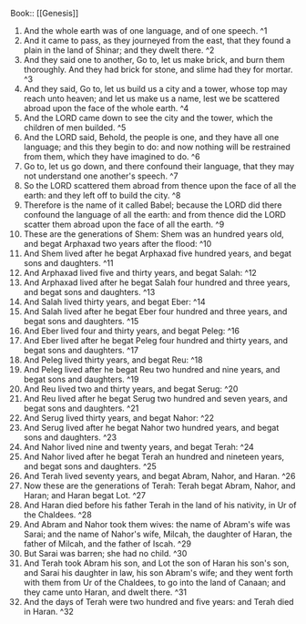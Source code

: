  Book:: [[Genesis]]
 1. And the whole earth was of one language, and of one speech. ^1
 2. And it came to pass, as they journeyed from the east, that they found a plain in the land of Shinar; and they dwelt there. ^2
 3. And they said one to another, Go to, let us make brick, and burn them thoroughly. And they had brick for stone, and slime had they for mortar. ^3
 4. And they said, Go to, let us build us a city and a tower, whose top may reach unto heaven; and let us make us a name, lest we be scattered abroad upon the face of the whole earth. ^4
 5. And the LORD came down to see the city and the tower, which the children of men builded. ^5
 6. And the LORD said, Behold, the people is one, and they have all one language; and this they begin to do: and now nothing will be restrained from them, which they have imagined to do. ^6
 7. Go to, let us go down, and there confound their language, that they may not understand one another's speech. ^7
 8. So the LORD scattered them abroad from thence upon the face of all the earth: and they left off to build the city. ^8
 9. Therefore is the name of it called Babel; because the LORD did there confound the language of all the earth: and from thence did the LORD scatter them abroad upon the face of all the earth. ^9
 10. These are the generations of Shem: Shem was an hundred years old, and begat Arphaxad two years after the flood: ^10
 11. And Shem lived after he begat Arphaxad five hundred years, and begat sons and daughters. ^11
 12. And Arphaxad lived five and thirty years, and begat Salah: ^12
 13. And Arphaxad lived after he begat Salah four hundred and three years, and begat sons and daughters. ^13
 14. And Salah lived thirty years, and begat Eber: ^14
 15. And Salah lived after he begat Eber four hundred and three years, and begat sons and daughters. ^15
 16. And Eber lived four and thirty years, and begat Peleg: ^16
 17. And Eber lived after he begat Peleg four hundred and thirty years, and begat sons and daughters. ^17
 18. And Peleg lived thirty years, and begat Reu: ^18
 19. And Peleg lived after he begat Reu two hundred and nine years, and begat sons and daughters. ^19
 20. And Reu lived two and thirty years, and begat Serug: ^20
 21. And Reu lived after he begat Serug two hundred and seven years, and begat sons and daughters. ^21
 22. And Serug lived thirty years, and begat Nahor: ^22
 23. And Serug lived after he begat Nahor two hundred years, and begat sons and daughters. ^23
 24. And Nahor lived nine and twenty years, and begat Terah: ^24
 25. And Nahor lived after he begat Terah an hundred and nineteen years, and begat sons and daughters. ^25
 26. And Terah lived seventy years, and begat Abram, Nahor, and Haran. ^26
 27. Now these are the generations of Terah: Terah begat Abram, Nahor, and Haran; and Haran begat Lot. ^27
 28. And Haran died before his father Terah in the land of his nativity, in Ur of the Chaldees. ^28
 29. And Abram and Nahor took them wives: the name of Abram's wife was Sarai; and the name of Nahor's wife, Milcah, the daughter of Haran, the father of Milcah, and the father of Iscah. ^29
 30. But Sarai was barren; she had no child. ^30
 31. And Terah took Abram his son, and Lot the son of Haran his son's son, and Sarai his daughter in law, his son Abram's wife; and they went forth with them from Ur of the Chaldees, to go into the land of Canaan; and they came unto Haran, and dwelt there. ^31
 32. And the days of Terah were two hundred and five years: and Terah died in Haran. ^32
